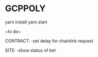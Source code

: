 # GCPPOLY

yarn install
yarn start

  ~to do~
  
CONTRACT:
  -set delay for chainlink request
  
 SITE:
  -show status of bet

